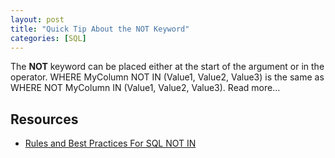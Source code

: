 ```yaml
---
layout: post
title: "Quick Tip About the NOT Keyword"
categories: [SQL]
---
```

The **NOT** keyword can be placed either at the start of the argument or in the operator. WHERE MyColumn NOT IN (Value1, Value2, Value3) is the same as WHERE NOT MyColumn IN (Value1, Value2, Value3). Read more&hellip;

## Resources
*  [Rules and Best Practices For SQL NOT IN](https://www.mssqltips.com/sqlservertip/6904/sql-not-in-operator/)